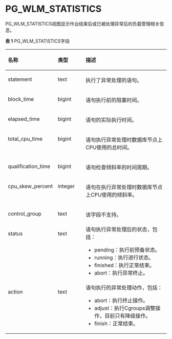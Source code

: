# PG\_WLM\_STATISTICS<a name="ZH-CN_TOPIC_0242386002"></a>

PG\_WLM\_STATISTICS视图显示作业结束后或已被处理异常后的负载管理相关信息。

**表 1**  PG\_WLM\_STATISTICS字段

<a name="zh-cn_topic_0237122475_zh-cn_topic_0059779245_tb4ba52c1570d4859ad3932db8e373d47"></a>
<table><thead align="left"><tr id="zh-cn_topic_0237122475_zh-cn_topic_0059779245_r270f43f8f6154705ac6688b148f84fe2"><th class="cellrowborder" valign="top" width="25.06%" id="mcps1.2.4.1.1"><p id="zh-cn_topic_0237122475_zh-cn_topic_0059779245_a26ad5c5aa07e4bccb8ebe8c967b77c2e"><a name="zh-cn_topic_0237122475_zh-cn_topic_0059779245_a26ad5c5aa07e4bccb8ebe8c967b77c2e"></a><a name="zh-cn_topic_0237122475_zh-cn_topic_0059779245_a26ad5c5aa07e4bccb8ebe8c967b77c2e"></a>名称</p>
</th>
<th class="cellrowborder" valign="top" width="17.93%" id="mcps1.2.4.1.2"><p id="zh-cn_topic_0237122475_zh-cn_topic_0059779245_ad2b41af3cfc747a7940b58ff3ac019f2"><a name="zh-cn_topic_0237122475_zh-cn_topic_0059779245_ad2b41af3cfc747a7940b58ff3ac019f2"></a><a name="zh-cn_topic_0237122475_zh-cn_topic_0059779245_ad2b41af3cfc747a7940b58ff3ac019f2"></a>类型</p>
</th>
<th class="cellrowborder" valign="top" width="57.010000000000005%" id="mcps1.2.4.1.3"><p id="zh-cn_topic_0237122475_zh-cn_topic_0059779245_a5585614841c045118adde4e69eb16aff"><a name="zh-cn_topic_0237122475_zh-cn_topic_0059779245_a5585614841c045118adde4e69eb16aff"></a><a name="zh-cn_topic_0237122475_zh-cn_topic_0059779245_a5585614841c045118adde4e69eb16aff"></a>描述</p>
</th>
</tr>
</thead>
<tbody><tr id="zh-cn_topic_0237122475_zh-cn_topic_0059779245_r98505238656a4a28a4710a5d38cdeb45"><td class="cellrowborder" valign="top" width="25.06%" headers="mcps1.2.4.1.1 "><p id="zh-cn_topic_0237122475_zh-cn_topic_0059779245_a3c857bd9098847799b39fbf38b0a4503"><a name="zh-cn_topic_0237122475_zh-cn_topic_0059779245_a3c857bd9098847799b39fbf38b0a4503"></a><a name="zh-cn_topic_0237122475_zh-cn_topic_0059779245_a3c857bd9098847799b39fbf38b0a4503"></a>statement</p>
</td>
<td class="cellrowborder" valign="top" width="17.93%" headers="mcps1.2.4.1.2 "><p id="zh-cn_topic_0237122475_zh-cn_topic_0059779245_acddf11135f594d658b354f1458067c09"><a name="zh-cn_topic_0237122475_zh-cn_topic_0059779245_acddf11135f594d658b354f1458067c09"></a><a name="zh-cn_topic_0237122475_zh-cn_topic_0059779245_acddf11135f594d658b354f1458067c09"></a>text</p>
</td>
<td class="cellrowborder" valign="top" width="57.010000000000005%" headers="mcps1.2.4.1.3 "><p id="zh-cn_topic_0237122475_zh-cn_topic_0059779245_a963fdc65274e4327a7960965ccbde3a1"><a name="zh-cn_topic_0237122475_zh-cn_topic_0059779245_a963fdc65274e4327a7960965ccbde3a1"></a><a name="zh-cn_topic_0237122475_zh-cn_topic_0059779245_a963fdc65274e4327a7960965ccbde3a1"></a>执行了异常处理的语句。</p>
</td>
</tr>
<tr id="zh-cn_topic_0237122475_zh-cn_topic_0059779245_ra8d8cdc0ad4a49cf9c8720f5d8e1bef7"><td class="cellrowborder" valign="top" width="25.06%" headers="mcps1.2.4.1.1 "><p id="zh-cn_topic_0237122475_zh-cn_topic_0059779245_a8d61284fd78b447bb2be4aa91c28ca70"><a name="zh-cn_topic_0237122475_zh-cn_topic_0059779245_a8d61284fd78b447bb2be4aa91c28ca70"></a><a name="zh-cn_topic_0237122475_zh-cn_topic_0059779245_a8d61284fd78b447bb2be4aa91c28ca70"></a>block_time</p>
</td>
<td class="cellrowborder" valign="top" width="17.93%" headers="mcps1.2.4.1.2 "><p id="zh-cn_topic_0237122475_zh-cn_topic_0059779245_a17b0a7d612bf4954a1f8fc477c167a3f"><a name="zh-cn_topic_0237122475_zh-cn_topic_0059779245_a17b0a7d612bf4954a1f8fc477c167a3f"></a><a name="zh-cn_topic_0237122475_zh-cn_topic_0059779245_a17b0a7d612bf4954a1f8fc477c167a3f"></a>bigint</p>
</td>
<td class="cellrowborder" valign="top" width="57.010000000000005%" headers="mcps1.2.4.1.3 "><p id="zh-cn_topic_0237122475_zh-cn_topic_0059779245_a2ebecec5203f474095ae258e363bc0e7"><a name="zh-cn_topic_0237122475_zh-cn_topic_0059779245_a2ebecec5203f474095ae258e363bc0e7"></a><a name="zh-cn_topic_0237122475_zh-cn_topic_0059779245_a2ebecec5203f474095ae258e363bc0e7"></a>语句执行前的阻塞时间。</p>
</td>
</tr>
<tr id="zh-cn_topic_0237122475_zh-cn_topic_0059779245_r8402be6acab4439d87a7a999d5d16475"><td class="cellrowborder" valign="top" width="25.06%" headers="mcps1.2.4.1.1 "><p id="zh-cn_topic_0237122475_zh-cn_topic_0059779245_a1adea4da9db244e4ba1104b3ab6631f2"><a name="zh-cn_topic_0237122475_zh-cn_topic_0059779245_a1adea4da9db244e4ba1104b3ab6631f2"></a><a name="zh-cn_topic_0237122475_zh-cn_topic_0059779245_a1adea4da9db244e4ba1104b3ab6631f2"></a>elapsed_time</p>
</td>
<td class="cellrowborder" valign="top" width="17.93%" headers="mcps1.2.4.1.2 "><p id="zh-cn_topic_0237122475_zh-cn_topic_0059779245_ab0e9f8fa2e294461b6ba162ce8a6e567"><a name="zh-cn_topic_0237122475_zh-cn_topic_0059779245_ab0e9f8fa2e294461b6ba162ce8a6e567"></a><a name="zh-cn_topic_0237122475_zh-cn_topic_0059779245_ab0e9f8fa2e294461b6ba162ce8a6e567"></a>bigint</p>
</td>
<td class="cellrowborder" valign="top" width="57.010000000000005%" headers="mcps1.2.4.1.3 "><p id="zh-cn_topic_0237122475_zh-cn_topic_0059779245_a0211e8adaf7f49179fbe5154d49b23b9"><a name="zh-cn_topic_0237122475_zh-cn_topic_0059779245_a0211e8adaf7f49179fbe5154d49b23b9"></a><a name="zh-cn_topic_0237122475_zh-cn_topic_0059779245_a0211e8adaf7f49179fbe5154d49b23b9"></a>语句的实际执行时间。</p>
</td>
</tr>
<tr id="zh-cn_topic_0237122475_zh-cn_topic_0059779245_rff375655d2584f219f20ca2a97b51ab1"><td class="cellrowborder" valign="top" width="25.06%" headers="mcps1.2.4.1.1 "><p id="zh-cn_topic_0237122475_zh-cn_topic_0059779245_aa3d4415324044cf4a61beebb5c098a5a"><a name="zh-cn_topic_0237122475_zh-cn_topic_0059779245_aa3d4415324044cf4a61beebb5c098a5a"></a><a name="zh-cn_topic_0237122475_zh-cn_topic_0059779245_aa3d4415324044cf4a61beebb5c098a5a"></a>total_cpu_time</p>
</td>
<td class="cellrowborder" valign="top" width="17.93%" headers="mcps1.2.4.1.2 "><p id="zh-cn_topic_0237122475_zh-cn_topic_0059779245_a38e4b02045b446efb7cd62a71550c620"><a name="zh-cn_topic_0237122475_zh-cn_topic_0059779245_a38e4b02045b446efb7cd62a71550c620"></a><a name="zh-cn_topic_0237122475_zh-cn_topic_0059779245_a38e4b02045b446efb7cd62a71550c620"></a>bigint</p>
</td>
<td class="cellrowborder" valign="top" width="57.010000000000005%" headers="mcps1.2.4.1.3 "><p id="zh-cn_topic_0237122475_zh-cn_topic_0059779245_a5a9141569d7e46e8a7abfb306d56a3d2"><a name="zh-cn_topic_0237122475_zh-cn_topic_0059779245_a5a9141569d7e46e8a7abfb306d56a3d2"></a><a name="zh-cn_topic_0237122475_zh-cn_topic_0059779245_a5a9141569d7e46e8a7abfb306d56a3d2"></a>语句执行异常处理时<span id="text15407156124916"><a name="text15407156124916"></a><a name="text15407156124916"></a>数据库节点</span>上CPU使用的总时间。</p>
</td>
</tr>
<tr id="zh-cn_topic_0237122475_zh-cn_topic_0059779245_rd79edc31928b440ea6bb93b811e2e3ca"><td class="cellrowborder" valign="top" width="25.06%" headers="mcps1.2.4.1.1 "><p id="zh-cn_topic_0237122475_zh-cn_topic_0059779245_aa3693b6218d1462489b4e92102186efe"><a name="zh-cn_topic_0237122475_zh-cn_topic_0059779245_aa3693b6218d1462489b4e92102186efe"></a><a name="zh-cn_topic_0237122475_zh-cn_topic_0059779245_aa3693b6218d1462489b4e92102186efe"></a>qualification_time</p>
</td>
<td class="cellrowborder" valign="top" width="17.93%" headers="mcps1.2.4.1.2 "><p id="zh-cn_topic_0237122475_zh-cn_topic_0059779245_ab65947bd91fb4a4c969665881026b5d9"><a name="zh-cn_topic_0237122475_zh-cn_topic_0059779245_ab65947bd91fb4a4c969665881026b5d9"></a><a name="zh-cn_topic_0237122475_zh-cn_topic_0059779245_ab65947bd91fb4a4c969665881026b5d9"></a>bigint</p>
</td>
<td class="cellrowborder" valign="top" width="57.010000000000005%" headers="mcps1.2.4.1.3 "><p id="zh-cn_topic_0237122475_zh-cn_topic_0059779245_a0b40ba85c78c4a8095d9406689a9c7b6"><a name="zh-cn_topic_0237122475_zh-cn_topic_0059779245_a0b40ba85c78c4a8095d9406689a9c7b6"></a><a name="zh-cn_topic_0237122475_zh-cn_topic_0059779245_a0b40ba85c78c4a8095d9406689a9c7b6"></a>语句检查倾斜率的时间周期。</p>
</td>
</tr>
<tr id="zh-cn_topic_0237122475_zh-cn_topic_0059779245_rcf12f2780bcb4bbc940380c7ecbc4459"><td class="cellrowborder" valign="top" width="25.06%" headers="mcps1.2.4.1.1 "><p id="zh-cn_topic_0237122475_zh-cn_topic_0059779245_acf0f8389d8e44740a43d950929f3ce75"><a name="zh-cn_topic_0237122475_zh-cn_topic_0059779245_acf0f8389d8e44740a43d950929f3ce75"></a><a name="zh-cn_topic_0237122475_zh-cn_topic_0059779245_acf0f8389d8e44740a43d950929f3ce75"></a>cpu_skew_percent</p>
</td>
<td class="cellrowborder" valign="top" width="17.93%" headers="mcps1.2.4.1.2 "><p id="zh-cn_topic_0237122475_zh-cn_topic_0059779245_aca9a5cae562e4a72ab9612c905ecd832"><a name="zh-cn_topic_0237122475_zh-cn_topic_0059779245_aca9a5cae562e4a72ab9612c905ecd832"></a><a name="zh-cn_topic_0237122475_zh-cn_topic_0059779245_aca9a5cae562e4a72ab9612c905ecd832"></a>integer</p>
</td>
<td class="cellrowborder" valign="top" width="57.010000000000005%" headers="mcps1.2.4.1.3 "><p id="zh-cn_topic_0237122475_zh-cn_topic_0059779245_a8de5de7ab066486d949b48d819706458"><a name="zh-cn_topic_0237122475_zh-cn_topic_0059779245_a8de5de7ab066486d949b48d819706458"></a><a name="zh-cn_topic_0237122475_zh-cn_topic_0059779245_a8de5de7ab066486d949b48d819706458"></a>语句在执行异常处理时<span id="text1595077498"><a name="text1595077498"></a><a name="text1595077498"></a>数据库节点</span>上CPU使用的倾斜率。</p>
</td>
</tr>
<tr id="zh-cn_topic_0237122475_zh-cn_topic_0059779245_r201440ea6e76450d962be239dfd15d6e"><td class="cellrowborder" valign="top" width="25.06%" headers="mcps1.2.4.1.1 "><p id="zh-cn_topic_0237122475_zh-cn_topic_0059779245_abb3d8d409da941db86c1647c708a7ced"><a name="zh-cn_topic_0237122475_zh-cn_topic_0059779245_abb3d8d409da941db86c1647c708a7ced"></a><a name="zh-cn_topic_0237122475_zh-cn_topic_0059779245_abb3d8d409da941db86c1647c708a7ced"></a>control_group</p>
</td>
<td class="cellrowborder" valign="top" width="17.93%" headers="mcps1.2.4.1.2 "><p id="zh-cn_topic_0237122475_zh-cn_topic_0059779245_a113318782dcb4250960421adc71d8a7a"><a name="zh-cn_topic_0237122475_zh-cn_topic_0059779245_a113318782dcb4250960421adc71d8a7a"></a><a name="zh-cn_topic_0237122475_zh-cn_topic_0059779245_a113318782dcb4250960421adc71d8a7a"></a>text</p>
</td>
<td class="cellrowborder" valign="top" width="57.010000000000005%" headers="mcps1.2.4.1.3 "><p id="zh-cn_topic_0237122475_zh-cn_topic_0059779245_ab1edc1e6100c4ff4b5fff5d6e273f4ed"><a name="zh-cn_topic_0237122475_zh-cn_topic_0059779245_ab1edc1e6100c4ff4b5fff5d6e273f4ed"></a><a name="zh-cn_topic_0237122475_zh-cn_topic_0059779245_ab1edc1e6100c4ff4b5fff5d6e273f4ed"></a>该字段不支持。</p>
</td>
</tr>
<tr id="zh-cn_topic_0237122475_zh-cn_topic_0059779245_r918df64590b74ce0aa105b04c3835f2b"><td class="cellrowborder" valign="top" width="25.06%" headers="mcps1.2.4.1.1 "><p id="zh-cn_topic_0237122475_zh-cn_topic_0059779245_a63ae752c97034b0c8262eb650508f5b7"><a name="zh-cn_topic_0237122475_zh-cn_topic_0059779245_a63ae752c97034b0c8262eb650508f5b7"></a><a name="zh-cn_topic_0237122475_zh-cn_topic_0059779245_a63ae752c97034b0c8262eb650508f5b7"></a>status</p>
</td>
<td class="cellrowborder" valign="top" width="17.93%" headers="mcps1.2.4.1.2 "><p id="zh-cn_topic_0237122475_zh-cn_topic_0059779245_adc7faadf069a4ff7878f9bc34c1730eb"><a name="zh-cn_topic_0237122475_zh-cn_topic_0059779245_adc7faadf069a4ff7878f9bc34c1730eb"></a><a name="zh-cn_topic_0237122475_zh-cn_topic_0059779245_adc7faadf069a4ff7878f9bc34c1730eb"></a>text</p>
</td>
<td class="cellrowborder" valign="top" width="57.010000000000005%" headers="mcps1.2.4.1.3 "><div class="p" id="zh-cn_topic_0237122475_zh-cn_topic_0059779245_ada2a87a0a21c429ba419f9f89a24b30e"><a name="zh-cn_topic_0237122475_zh-cn_topic_0059779245_ada2a87a0a21c429ba419f9f89a24b30e"></a><a name="zh-cn_topic_0237122475_zh-cn_topic_0059779245_ada2a87a0a21c429ba419f9f89a24b30e"></a>语句执行异常处理后的状态，包括：<a name="zh-cn_topic_0237122475_zh-cn_topic_0059779245_u70e5f119849345c893d11193a9cace28"></a><a name="zh-cn_topic_0237122475_zh-cn_topic_0059779245_u70e5f119849345c893d11193a9cace28"></a><ul id="zh-cn_topic_0237122475_zh-cn_topic_0059779245_u70e5f119849345c893d11193a9cace28"><li>pending：执行前预备状态。</li><li>running：执行进行状态。</li><li>finished：执行正常结束。</li><li>abort：执行异常终止。</li></ul>
</div>
</td>
</tr>
<tr id="zh-cn_topic_0237122475_zh-cn_topic_0059779245_r26e90f84936b44e9a1199dcda82cbc24"><td class="cellrowborder" valign="top" width="25.06%" headers="mcps1.2.4.1.1 "><p id="zh-cn_topic_0237122475_zh-cn_topic_0059779245_ad96ddeaf2bef49eb845a5fe0d80587d8"><a name="zh-cn_topic_0237122475_zh-cn_topic_0059779245_ad96ddeaf2bef49eb845a5fe0d80587d8"></a><a name="zh-cn_topic_0237122475_zh-cn_topic_0059779245_ad96ddeaf2bef49eb845a5fe0d80587d8"></a>action</p>
</td>
<td class="cellrowborder" valign="top" width="17.93%" headers="mcps1.2.4.1.2 "><p id="zh-cn_topic_0237122475_zh-cn_topic_0059779245_aefacc7a600c14ab0954504e16db03e93"><a name="zh-cn_topic_0237122475_zh-cn_topic_0059779245_aefacc7a600c14ab0954504e16db03e93"></a><a name="zh-cn_topic_0237122475_zh-cn_topic_0059779245_aefacc7a600c14ab0954504e16db03e93"></a>text</p>
</td>
<td class="cellrowborder" valign="top" width="57.010000000000005%" headers="mcps1.2.4.1.3 "><div class="p" id="zh-cn_topic_0237122475_zh-cn_topic_0059779245_adb1a92ee753b421b818018e2b8c9b77d"><a name="zh-cn_topic_0237122475_zh-cn_topic_0059779245_adb1a92ee753b421b818018e2b8c9b77d"></a><a name="zh-cn_topic_0237122475_zh-cn_topic_0059779245_adb1a92ee753b421b818018e2b8c9b77d"></a>语句执行的异常处理动作，包括：<a name="zh-cn_topic_0237122475_zh-cn_topic_0059779245_ued96c56692a241e884c10e9bc1841aa3"></a><a name="zh-cn_topic_0237122475_zh-cn_topic_0059779245_ued96c56692a241e884c10e9bc1841aa3"></a><ul id="zh-cn_topic_0237122475_zh-cn_topic_0059779245_ued96c56692a241e884c10e9bc1841aa3"><li>abort：执行终止操作。</li><li>adjust：执行Cgroups调整操作，目前只有降级操作。</li><li>finish：正常结束。</li></ul>
</div>
</td>
</tr>
</tbody>
</table>

